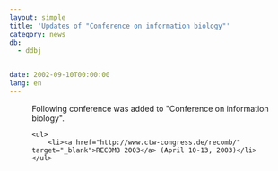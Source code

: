 ```yaml
---
layout: simple
title: 'Updates of "Conference on information biology"'
category: news
db:
  - ddbj


date: 2002-09-10T00:00:00
lang: en
---
```


<dd>Following conference was added to "Conference on information biology".

    <ul>
        <li><a href="http://www.ctw-congress.de/recomb/" target="_blank">RECOMB 2003</a> (April 10-13, 2003)</li>
    </ul>
</dd>
